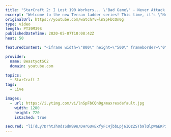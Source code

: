 ```yaml
---
title: "StarCraft 2: I Lost 190 Workers... \"Bad Game\" - Never Attack to Grandmaster"
excerpt: "Welcome to the new Terran ladder series! This time, it's \"Never Attack to Grandmaster!\" In this challenge, I play as Terran on the EU ladder, and in every game I'm not allowed to attack with any units except for using Ghosts. I'm allowed to make any army units for defending, as long as I don't attack"
originalUrl: https://youtube.com/watch?v=lnSpFbCQn0g
type: video
length: PT39M39S
publishedDateTime: 2020-05-07T10:08:42Z
heat: 50

featuredContent: "<iframe width=\"800\" height=\"500\" frameborder=\"0\" src=\"https://www.youtube.com/embed/lnSpFbCQn0g\" allow=\"accelerometer; autoplay; encrypted-media; gyroscope; picture-in-picture\" allowfullscreen></iframe>"

provider:
  name: BeastyqtSC2
  domain: youtube.com

topics:
  - StarCraft 2
tags:
  - Live

images:
  - url: https://i.ytimg.com/vi/lnSpFbCQn0g/maxresdefault.jpg
    width: 1280
    height: 720
    isCached: true

secured: "liTdLy7DrhtJh0dsSdWB9n/DHrGUvExfyFC4jbbLpj6IQzZSTb9lQlpWaEKPiwHvRsw/Ge7bqt8D6YPpUWCVANqugZqQ4Qw7Z4xDn7IYq8Nut4jUM1Ym5vRhxlBBJXPj+G/oq64SfJDTE702iIjT3oYxIp9MvhZcTdbLmb2PNNx7t/+aTI5a/Dvw9dGKNGvoEQmr4AU/EpdPoXTyaOM+qzR8H/9L5BGva6t9kUtIVvpQuefno7VV2GUhtSIJNgHzK+fIu57rw2BQkoejcimaQ0FTE1GjzZUfrAL/WF5PGtb6j2ZLHKu+2Y1Zg8YHPjTn5Tc4qPN5E1Ns+xfn6H9GQP9bkZm+tIrNfYi4St6iYBF75Sj/8osDO5tNyKRI/PpTbBOkgOG9Dw9qBvntJ0z2mII1ZHLLNc4qfDLgqAkvK7w=;AyRk/lzWPE/9T+wlqjryug=="
---
```


